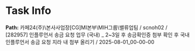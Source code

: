 # Task Info

**Path:** 카페24(주)\본사사업장\[CG]MI본부\MIH그룹\밸류업팀 / scnoh02 / [282957] 인플루언서 송금 요청 업무 (국내) _ 2~3일 후 송금확인증 첨부 확인 후 국내 인플루언서 송금 요청 지라 내 첨부 올리기 / 2025-08-01_00-00-00

